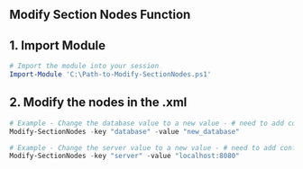 ## Modify Section Nodes Function ##

## 1. Import Module
``` powershell
# Import the module into your session
Import-Module 'C:\Path-to-Modify-SectionNodes.ps1'
```
## 2. Modify the nodes in the .xml
``` powershell
# Example - Change the database value to a new value - # need to add config file path
Modify-SectionNodes -key "database" -value "new_database"

# Example - Change the server value to a new value - # need to add config file path 
Modify-SectionNodes -key "server" -value "localhost:8080"
```